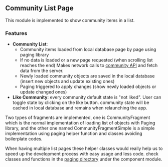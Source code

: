 ## **Community List Page**

This module is implemented to show community items in a list.



### Features

- **Community List**: 
  - Community items loaded from local database page by page using paging library
  - If no data is loaded or a new page requested (when scrolling list reaches the end) Makes network calls to [community API](https://tandem2019.web.app/api/community_1.json) and fetch data from the server.
  - Newly loaded community objects are saved in the local database (insert new objects and update existing ones)
  - Paging triggered to apply changes (show newly loaded objects or update changed ones)
- **Like Community**: every community default state is "not liked". User can toggle state by clicking on the like button. community state will be cached in local database and remains when relaunching the app.





Two types of fragments are implemented, one is  CommunityFragment which is the normal implementation of loading list of objects with Paging library, and the other one named CommunityFragmentSimple is a simple implementation using paging helper function and classes avoiding boilerplate codes.

When having multiple list pages these helper classes would really help us to speed up the development process with easy usage and less code. check classes and functions in the [paging directory](../../core/component/src/main/java/net/tandem/component/paging) under the component module.

